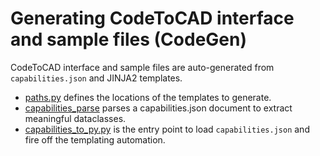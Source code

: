 # Generating CodeToCAD interface and sample files (CodeGen)

CodeToCAD interface and sample files are auto-generated from `capabilities.json` and JINJA2 templates.

- [paths.py](./paths.py) defines the locations of the templates to generate.
- [capabilities_parse](./capabilities_parser.py) parses a capabilities.json document to extract meaningful dataclasses.
- [capabilities_to_py.py](./capabilities_to_py.py) is the entry point to load `capabilities.json` and fire off the templating automation.
